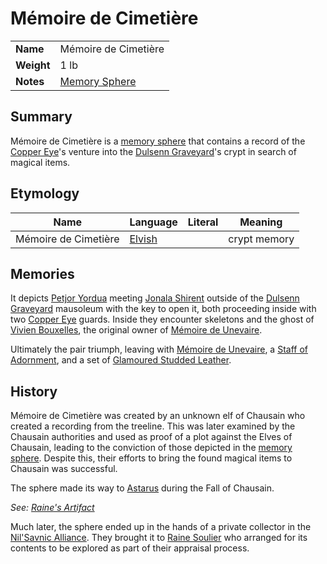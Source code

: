 # Mémoire de Cimetière

|||
| --- | --- |
| **Name** | Mémoire de Cimetière | item.2
| **Weight** | 1 lb |
| **Notes** | [Memory Sphere](memory-sphere.md) |

## Summary

Mémoire de Cimetière is a [memory sphere](memory-sphere.md) that contains a record of the [Copper Eye](../../../organisations/copper-eye.md)'s venture into the [Dulsenn Graveyard](../../../places/structures/dulsenn-graveyard.md)'s crypt in search of magical items.

## Etymology

| Name | Language | Literal | Meaning | 
| --- | --- | --- | --- |
| Mémoire de Cimetière | [Elvish](../../../languages/elvish.md) || crypt memory |

## Memories

It depicts [Petjor Yordua](../../../characters/petjor-yordua.md) meeting [Jonala Shirent](../../../characters/jonala-shirent.md) outside of the [Dulsenn Graveyard](../../../places/structures/dulsenn-graveyard.md) mausoleum with the key to open it, both proceeding inside with two [Copper Eye](../../../organisations/copper-eye.md) guards. Inside they encounter skeletons and the ghost of [Vivien Bouxelles](../../../characters/vivien-bouxelles.md), the original owner of [Mémoire de Unevaire](../weapons/memoire-de-unevaire.md).

Ultimately the pair triumph, leaving with [Mémoire de Unevaire](../weapons/memoire-de-unevaire.md), a [Staff of Adornment](https://www.dndbeyond.com/magic-items/staff-of-adornment), and a set of [Glamoured Studded Leather](https://www.dndbeyond.com/magic-items/glamoured-studded-leather).

## History

Mémoire de Cimetière was created by an unknown elf of Chausain who created a recording from the treeline. This was later examined by the Chausain authorities and used as proof of a plot against the Elves of Chausain, leading to the conviction of those depicted in the [memory sphere](memory-sphere.md). Despite this, their efforts to bring the found magical items to Chausain was successful.

The sphere made its way to [Astarus](../../../celestial-objects/astarus.md) during the Fall of Chausain.

*See: [Raine's Artifact](../../../campaigns/O2-raines-artifact.md)*

Much later, the sphere ended up in the hands of a private collector in the [Nil'Savnic Alliance](../../../civilisations/nilsavnic-alliance/nilsavnic-alliance.md). They brought it to [Raine Soulier](../../../characters/raine-soulier.md) who arranged for its contents to be explored as part of their appraisal process.
